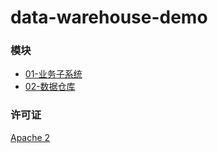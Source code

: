 # data-warehouse-demo

### 模块

* [01-业务子系统](01-business-sub-system)
* [02-数据仓库](02-data-warehouse)

### 许可证

[Apache 2](LICENSE)
